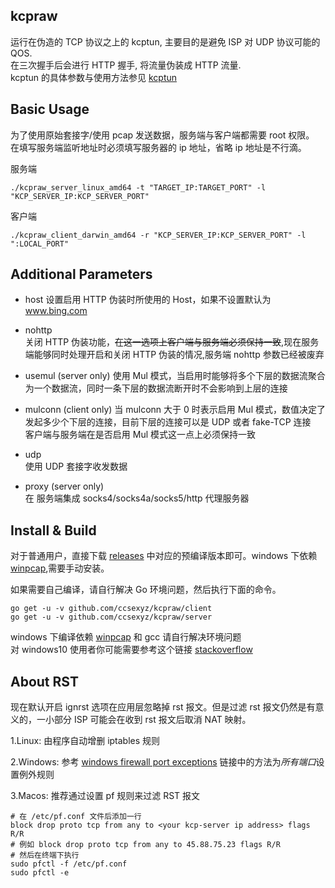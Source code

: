 kcpraw
------

运行在伪造的 TCP 协议之上的 kcptun, 主要目的是避免 ISP 对 UDP 协议可能的 QOS.  
在三次握手后会进行 HTTP 握手, 将流量伪装成 HTTP 流量.  
kcptun 的具体参数与使用方法参见 [kcptun](https://github.com/xtaci/kcptun)  

Basic Usage 
-----------

为了使用原始套接字/使用 pcap 发送数据，服务端与客户端都需要 root 权限。  
在填写服务端监听地址时必须填写服务器的 ip 地址，省略 ip 地址是不行滴。

服务端  
```
./kcpraw_server_linux_amd64 -t "TARGET_IP:TARGET_PORT" -l "KCP_SERVER_IP:KCP_SERVER_PORT"
```  
客户端  
```
./kcpraw_client_darwin_amd64 -r "KCP_SERVER_IP:KCP_SERVER_PORT" -l ":LOCAL_PORT"  
```

Additional Parameters
---------------------

* host 
设置启用 HTTP 伪装时所使用的 Host，如果不设置默认为 www.bing.com  

* nohttp  
关闭 HTTP 伪装功能，~~在这一选项上客户端与服务端必须保持一致~~,现在服务端能够同时处理开启和关闭 HTTP 伪装的情况,服务端 nohttp 参数已经被废弃   

* usemul (server only)
使用 Mul 模式，当启用时能够将多个下层的数据流聚合为一个数据流，同时一条下层的数据流断开时不会影响到上层的连接  

* mulconn (client only)
当 mulconn 大于 0 时表示启用 Mul 模式，数值决定了发起多少个下层的连接，目前下层的连接可以是 UDP 或者 fake-TCP 连接   
客户端与服务端在是否启用 Mul 模式这一点上必须保持一致  

* udp  
使用 UDP 套接字收发数据  

* proxy (server only)  
在 服务端集成 socks4/socks4a/socks5/http 代理服务器

Install & Build 
---------------

对于普通用户，直接下载 [releases](https://github.com/ccsexyz/kcpraw/releases) 中对应的预编译版本即可。windows 下依赖 [winpcap](http://www.winpcap.org/install/),需要手动安装。
  
如果需要自己编译，请自行解决 Go 环境问题，然后执行下面的命令。
```
go get -u -v github.com/ccsexyz/kcpraw/client  
go get -u -v github.com/ccsexyz/kcpraw/server  
```

windows 下编译依赖 [winpcap](http://www.winpcap.org/install/) 和 gcc 请自行解决环境问题    
对 windows10 使用者你可能需要参考这个链接 [stackoverflow](http://stackoverflow.com/questions/38047858/compile-gopacket-on-windows-64bit)　　

About RST
---------  

现在默认开启 ignrst 选项在应用层忽略掉 rst 报文。但是过滤 rst 报文仍然是有意义的，一小部分 ISP 可能会在收到 rst 报文后取消 NAT 映射。

1.Linux: 由程序自动增删 iptables 规则  

2.Windows: 参考 [windows firewall port exceptions](https://www.veritas.com/support/en_US/article.000085856) 链接中的方法为*所有端口*设置例外规则

3.Macos: 推荐通过设置 pf 规则来过滤 RST 报文 
```
# 在 /etc/pf.conf 文件后添加一行 
block drop proto tcp from any to <your kcp-server ip address> flags R/R
# 例如 block drop proto tcp from any to 45.88.75.23 flags R/R  
# 然后在终端下执行 
sudo pfctl -f /etc/pf.conf 
sudo pfctl -e 
```

